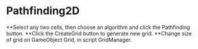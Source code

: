 # Pathfinding2D

**Select any two cells, then choose an algorithm and click the Pathfinding button.
**Click the CreateGrid button to generate new grid.
**Change size of grid on GameObject Grid, in script GridManager.